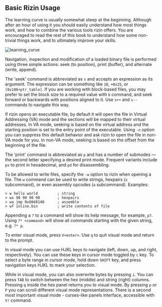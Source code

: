 ## Basic Rizin Usage

The learning curve is usually somewhat steep at the beginning. Although after an hour of using it you should easily understand how most things work, and how to combine the various tools rizin offers. You are encouraged to read the rest of this book to understand how some non-trivial things work, and to ultimately improve your skills.

![learning_curve](learning_curve.png)

Navigation, inspection and modification of a loaded binary file is performed using three simple actions: seek (to position), print (buffer), and alternate (write, append).

The 'seek' command is abbreviated as `s` and accepts an expression as its argument. The expression can be something like `10`, `+0x25`, or `[0x100+ptr_table]`. If you are working with block-based files, you may prefer to set the block size to a required value with `b` command, and seek forward or backwards with positions aligned to it. Use `s++` and `s--` commands to navigate this way.

If rizin opens an executable file, by default it will open the file in Virtual Addressing (VA) mode and the sections will be mapped to their virtual addresses. In VA mode, seeking is based on the virtual address and the starting position is set to the entry point of the executable. Using `-n` option you can suppress this default behavior and ask rizin to open the file in non-VA mode for you. In non-VA mode, seeking is based on the offset from the beginning of the file.

The 'print' command is abbreviated as `p` and has a number of submodes — the second letter specifying a desired print mode. Frequent variants include `px` to print in hexadecimal, and `pd` for disassembling.

To be allowed to write files, specify the `-w` option to rizin when opening a file. The `w` command can be used to write strings, hexpairs (`x` subcommand), or even assembly opcodes (`a` subcommand). Examples:

```
> w hello world         ; string
> wx 90 90 90 90        ; hexpairs
> wa jmp 0x8048140      ; assemble
> wf inline.bin         ; write contents of file
```

Appending a `?` to a command will show its help message, for example, `p?`.
Using `?* <command>` will show all commands starting with the given string, e.g. `?* p`.

To enter visual mode, press `V<enter>`. Use `q` to quit visual mode and return to the prompt.

In visual mode you can use HJKL keys to navigate (left, down, up, and right, respectively). You can use these keys in cursor mode toggled by `c` key. To select a byte range in cursor mode, hold down `SHIFT` key, and press navigation keys HJKL to mark your selection.

While in visual mode, you can also overwrite bytes by pressing `i`. You can press `TAB` to switch between the hex (middle) and string (right) columns. Pressing `q` inside the hex panel returns you to visual mode. By pressing `p` or `P` you can scroll different visual mode representations. There is a second most important visual mode - curses-like panels interface, accessible with `V!` command.

